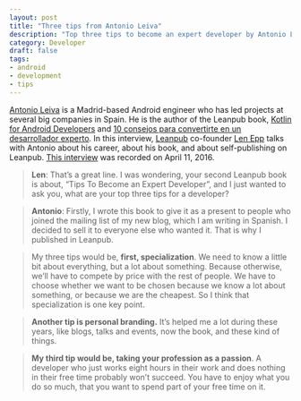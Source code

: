```yaml
---
layout: post
title: "Three tips from Antonio Leiva"
description: "Top three tips to become an expert developer by Antonio Leiva"
category: Developer
draft: false
tags:
- android
- development
- tips
---
```


[Antonio Leiva](http://antonioleiva.com/) is a Madrid-based Android engineer who has led projects at several big companies in Spain. He is the author of the Leanpub book, [Kotlin for Android Developers](https://leanpub.com/kotlin-for-android-developers) and [10 consejos para convertirte en un desarrollador experto](https://leanpub.com/desarrollador-experto). In this interview, [Leanpub](https://leanpub.com/) co-founder [Len Epp](https://twitter.com/lenepp) talks with Antonio about his career, about his book, and about self-publishing on Leanpub.
[This interview](https://leanpub.com/blog/2016/06/antonio-leiva) was recorded on April 11, 2016.

> **Len**: That’s a great line. I was wondering, your second Leanpub book is about, “Tips To Become an Expert Developer”, and I just wanted to ask you, what are your top three tips for a developer?

> **Antonio**: Firstly, I wrote this book to give it as a present to people who joined the mailing list of my new blog, which I am writing in Spanish. I decided to sell it to everyone else who wanted it. That is why I published in Leanpub.

> My three tips would be, **first, specialization**. We need to know a little bit about everything, but a lot about something. Because otherwise, we’ll have to compete by price with the rest of people. We have to choose whether we want to be chosen because we know a lot about something, or because we are the cheapest. So I think that specialization is one key point.

> **Another tip is personal branding.** It’s helped me a lot during these years, like blogs, talks and events, now the book, and these kind of things.

> **My third tip would be, taking your profession as a passion**. A developer who just works eight hours in their work and does nothing in their free time probably won’t succeed. You have to enjoy what you do so much, that you want to spend part of your free time on it.